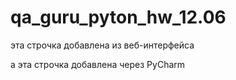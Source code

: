 # qa_guru_pyton_hw_12.06

эта строчка добавлена из веб-интерфейса

а эта строчка добавлена через PyCharm
